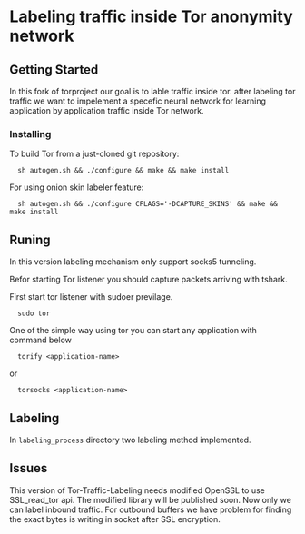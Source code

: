 # Labeling traffic inside Tor anonymity network

## Getting Started

In this fork of torproject our goal is to lable traffic inside tor.
after labeling tor traffic we want to impelement a specefic neural network
for learning application by application traffic inside Tor network.

### Installing

To build Tor from a just-cloned git repository:

```
  sh autogen.sh && ./configure && make && make install
```
For using onion skin labeler feature:

```
  sh autogen.sh && ./configure CFLAGS='-DCAPTURE_SKINS' && make && make install
```

## Runing

In this version labeling mechanism only support socks5 tunneling.

Befor starting Tor listener you should capture packets arriving with tshark.


First start tor listener with sudoer previlage.

```
  sudo tor
```

One of the simple way using tor you can start any application with command below

```
  torify <application-name>
```

or

```
  torsocks <application-name>
```

## Labeling

In ```labeling_process``` directory two labeling method implemented.

## Issues

This version of Tor-Traffic-Labeling needs modified OpenSSL to use SSL_read_tor api. The modified library will be published soon.
Now only we can label inbound traffic. For outbound buffers we have problem for finding the exact bytes is writing in socket
after SSL encryption.


